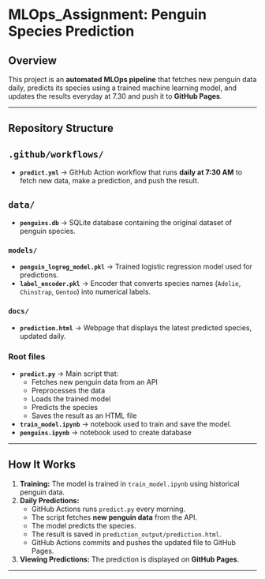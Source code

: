 # MLOps_Assignment: Penguin Species Prediction

##  Overview

This project is an **automated MLOps pipeline** that fetches new penguin data daily, predicts its species using a trained machine learning model, and updates the results everyday at 7.30 and push it to **GitHub Pages**.

---

##  Repository Structure

## `.github/workflows/`
- **`predict.yml`** → GitHub Action workflow that runs **daily at 7:30 AM** to fetch new data, make a prediction, and push the result.

##  `data/`
- **`penguins.db`** → SQLite database containing the original dataset of penguin species.

### `models/`
- **`penguin_logreg_model.pkl`** → Trained logistic regression model used for predictions.
- **`label_encoder.pkl`** → Encoder that converts species names (`Adelie`, `Chinstrap`, `Gentoo`) into numerical labels.

###  `docs/`
- **`prediction.html`**  → Webpage that displays the latest predicted species, updated daily.


###  Root files
- **`predict.py`** → Main script that:
  - Fetches new penguin data from an API
  - Preprocesses the data
  - Loads the trained model
  - Predicts the species
  - Saves the result as an HTML file 
- **`train_model.ipynb`** → notebook used to train and save the model.
- **`penguins.ipynb`** →  notebook used to create database 

---

##  How It Works
1. **Training:** The model is trained in `train_model.ipynb` using historical penguin data.
2. **Daily Predictions:**
   - GitHub Actions runs `predict.py` every morning.
   - The script fetches **new penguin data** from the API.
   - The model predicts the species.
   - The result is saved in `prediction_output/prediction.html`.
   - GitHub Actions commits and pushes the updated file to GitHub Pages.
3. **Viewing Predictions:** The prediction is displayed on **GitHub Pages**.

---

